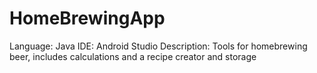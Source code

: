 # HomeBrewingApp
Language: Java
IDE: Android Studio
Description: Tools for homebrewing beer, includes calculations and a recipe creator and storage
